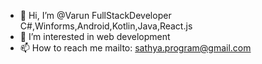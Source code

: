 - 👋 Hi, I’m @Varun FullStackDeveloper C#,Winforms,Android,Kotlin,Java,React.js
- 👀 I’m interested in web development
- 📫 How to reach me mailto: sathya.program@gmail.com

<!---
VarunFullStackDeveloper/VarunFullStackDeveloper is a ✨ special ✨ repository because its `README.md` (this file) appears on your GitHub profile.
You can click the Preview link to take a look at your changes.
--->
